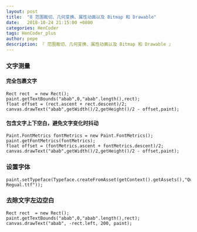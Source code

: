 ```yaml
---
layout: post
title:  "8 范围裁切、几何变换、属性动画以及 Bitmap 和 Drawable"
date:   2018-10-24 21:15:00 +0800
categories: HenCoder
tags: HenCoder_plus
author: pepe
description: 『 范围裁切、几何变换、属性动画以及 Bitmap 和 Drawable 』
---
```


### **文字测量**

#### 完全包裹文字
```
Rect rect  = new Rect();
paint.getTextBounds("abab",0,"abab".length(),rect);
float offset = (rect.ascent + rect.descent)/2;
canvas.drawText("abab",getWidth()/2,getHeight()/2 - offset,paint);
```


#### 包含文字上下空白，避免文字变化时抖动
```
Paint.FontMetrics fontMetrics = new Paint.FontMetrics();
paint.getFontMetrics(fontMetrics);
float offset = (fontMetrics.ascent + fontMetrics.descent)/2;
canvas.drawText("abab",getWidth()/2,getHeight()/2 - offset,paint);
```

### **设置字体**
```
paint.setTypeface(Typeface.createFromAsset(getContext().getAssets(),"Quicksand-Regual.ttf"));
```


### **去除文字左边空白**
```
Rect rect  = new Rect();
paint.getTextBounds("abab",0,"abab".length(),rect);
canvas.drawText("abab", -rect.left, 200, paint);
```






